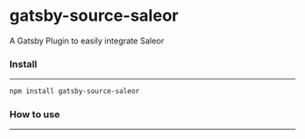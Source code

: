 # gatsby-source-saleor

A Gatsby Plugin to easily integrate Saleor

### Install

---

```sh
npm install gatsby-source-saleor
```

### How to use

---
